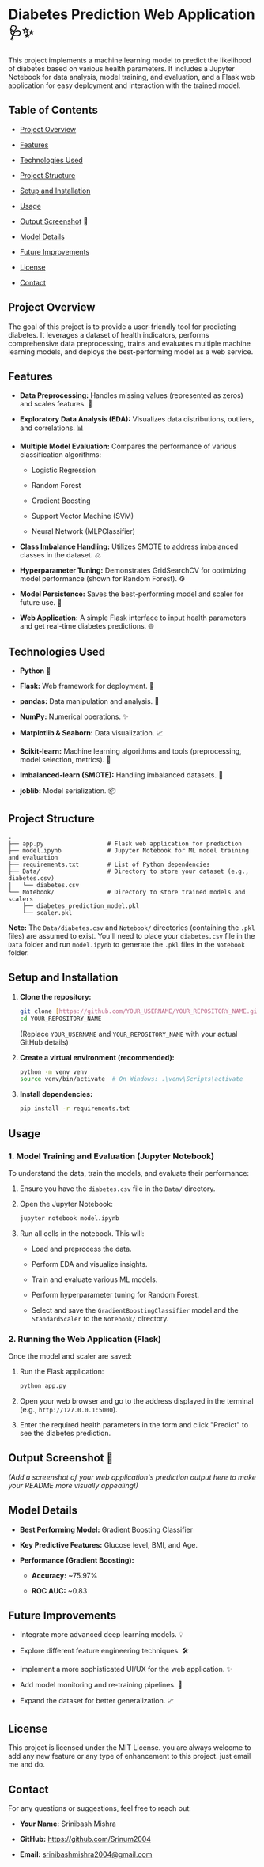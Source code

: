 # Diabetes Prediction Web Application 🩺✨

This project implements a machine learning model to predict the likelihood of diabetes based on various health parameters. It includes a Jupyter Notebook for data analysis, model training, and evaluation, and a Flask web application for easy deployment and interaction with the trained model.

## Table of Contents

* [Project Overview](#project-overview)

* [Features](#features)

* [Technologies Used](#technologies-used)

* [Project Structure](#project-structure)

* [Setup and Installation](#setup-and-installation)

* [Usage](#usage)

* [Output Screenshot](#output-screenshot) 📸

* [Model Details](#model-details)

* [Future Improvements](#future-improvements)

* [License](#license)

* [Contact](#contact)

## Project Overview

The goal of this project is to provide a user-friendly tool for predicting diabetes. It leverages a dataset of health indicators, performs comprehensive data preprocessing, trains and evaluates multiple machine learning models, and deploys the best-performing model as a web service.

## Features

* **Data Preprocessing:** Handles missing values (represented as zeros) and scales features. 🧹

* **Exploratory Data Analysis (EDA):** Visualizes data distributions, outliers, and correlations. 📊

* **Multiple Model Evaluation:** Compares the performance of various classification algorithms:

  * Logistic Regression

  * Random Forest

  * Gradient Boosting

  * Support Vector Machine (SVM)

  * Neural Network (MLPClassifier)

* **Class Imbalance Handling:** Utilizes SMOTE to address imbalanced classes in the dataset. ⚖️

* **Hyperparameter Tuning:** Demonstrates GridSearchCV for optimizing model performance (shown for Random Forest). ⚙️

* **Model Persistence:** Saves the best-performing model and scaler for future use. 💾

* **Web Application:** A simple Flask interface to input health parameters and get real-time diabetes predictions. 🌐

## Technologies Used

* **Python** 🐍

* **Flask:** Web framework for deployment. 🚀

* **pandas:** Data manipulation and analysis. 🐼

* **NumPy:** Numerical operations. ✨

* **Matplotlib & Seaborn:** Data visualization. 📈

* **Scikit-learn:** Machine learning algorithms and tools (preprocessing, model selection, metrics). 🧠

* **Imbalanced-learn (SMOTE):** Handling imbalanced datasets. 🤝

* **joblib:** Model serialization. 📦

## Project Structure

```
.
├── app.py                  # Flask web application for prediction
├── model.ipynb             # Jupyter Notebook for ML model training and evaluation
├── requirements.txt        # List of Python dependencies
├── Data/                   # Directory to store your dataset (e.g., diabetes.csv)
│   └── diabetes.csv
└── Notebook/               # Directory to store trained models and scalers
    ├── diabetes_prediction_model.pkl
    └── scaler.pkl

```

**Note:** The `Data/diabetes.csv` and `Notebook/` directories (containing the `.pkl` files) are assumed to exist. You'll need to place your `diabetes.csv` file in the `Data` folder and run `model.ipynb` to generate the `.pkl` files in the `Notebook` folder.

## Setup and Installation

1. **Clone the repository:**

   ```bash
   git clone [https://github.com/YOUR_USERNAME/YOUR_REPOSITORY_NAME.git](https://github.com/YOUR_USERNAME/YOUR_REPOSITORY_NAME.git)
   cd YOUR_REPOSITORY_NAME
   ```

   (Replace `YOUR_USERNAME` and `YOUR_REPOSITORY_NAME` with your actual GitHub details)

2. **Create a virtual environment (recommended):**

   ```bash
   python -m venv venv
   source venv/bin/activate  # On Windows: .\venv\Scripts\activate
   ```

3. **Install dependencies:**

   ```bash
   pip install -r requirements.txt
   ```

## Usage

### 1. Model Training and Evaluation (Jupyter Notebook)

To understand the data, train the models, and evaluate their performance:

1. Ensure you have the `diabetes.csv` file in the `Data/` directory.

2. Open the Jupyter Notebook:

   ```bash
   jupyter notebook model.ipynb
   ```

3. Run all cells in the notebook. This will:

   * Load and preprocess the data.

   * Perform EDA and visualize insights.

   * Train and evaluate various ML models.

   * Perform hyperparameter tuning for Random Forest.

   * Select and save the `GradientBoostingClassifier` model and the `StandardScaler` to the `Notebook/` directory.

### 2. Running the Web Application (Flask)

Once the model and scaler are saved:

1. Run the Flask application:

   ```bash
   python app.py
   ```

2. Open your web browser and go to the address displayed in the terminal (e.g., `http://127.0.0.1:5000`).

3. Enter the required health parameters in the form and click "Predict" to see the diabetes prediction.

## Output Screenshot 📸

*(Add a screenshot of your web application's prediction output here to make your README more visually appealing!)*

## Model Details

* **Best Performing Model:** Gradient Boosting Classifier

* **Key Predictive Features:** Glucose level, BMI, and Age.

* **Performance (Gradient Boosting):**

  * **Accuracy:** ~75.97%

  * **ROC AUC:** ~0.83

## Future Improvements

* Integrate more advanced deep learning models. 💡

* Explore different feature engineering techniques. 🛠️

* Implement a more sophisticated UI/UX for the web application. ✨

* Add model monitoring and re-training pipelines. 🔄

* Expand the dataset for better generalization. 📈

## License

This project is licensed under the MIT License.
you are always welcome to add any new feature or any type of enhancement to this project.
just email me and do.

## Contact

For any questions or suggestions, feel free to reach out:

* **Your Name:** Srinibash Mishra

* **GitHub:** https://github.com/Srinum2004

* **Email:** srinibashmishra2004@gmail.com